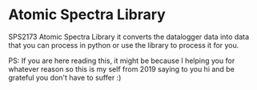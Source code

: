 # Atomic Spectra Library

SPS2173 Atomic Spectra Library it converts the datalogger data into data
that you can process in python or use the library to process it for you. 

PS: If you are here reading this, it might be because I helping you for
whatever reason so this is my self from 2019 saying to you hi and be grateful
you don't have to suffer :) 
